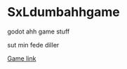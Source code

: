 # SxLdumbahhgame
godot ahh game stuff

sut min fede diller 

[Game link](SxLdumbahhgame/DodgeTheCreeps/Builds/Web/index.html)